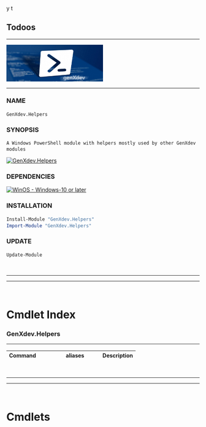y
t
## Todoos

<hr/>

<img src="powershell.jpg" alt="GenXdev" width="50%"/>

<hr/>

### NAME

    GenXdev.Helpers

### SYNOPSIS

    A Windows PowerShell module with helpers mostly used by other GenXdev modules
[![GenXdev.Helpers](https://img.shields.io/powershellgallery/v/GenXdev.Helpers.svg?style=flat-square&label=GenXdev.Helpers)](https://www.powershellgallery.com/packages/GenXdev.Helpers/)

### DEPENDENCIES
[![WinOS - Windows-10 or later](https://img.shields.io/badge/WinOS-Windows--10--10.0.19041--SP0-brightgreen)](https://www.microsoft.com/en-us/windows/get-windows-10)

### INSTALLATION
````PowerShell
Install-Module "GenXdev.Helpers"
Import-Module "GenXdev.Helpers"
````
### UPDATE
````PowerShell
Update-Module
````

<br/><hr/><hr/><br/>

# Cmdlet Index
### GenXdev.Helpers<hr/>
| Command&nbsp;&nbsp;&nbsp;&nbsp;&nbsp;&nbsp;&nbsp;&nbsp;&nbsp;&nbsp;&nbsp;&nbsp;&nbsp;&nbsp;&nbsp;&nbsp;&nbsp; | aliases&nbsp;&nbsp;&nbsp;&nbsp;&nbsp;&nbsp;&nbsp;&nbsp;&nbsp; | Description |
| --- | --- | --- |

<br/><hr/><hr/><br/>


# Cmdlets
